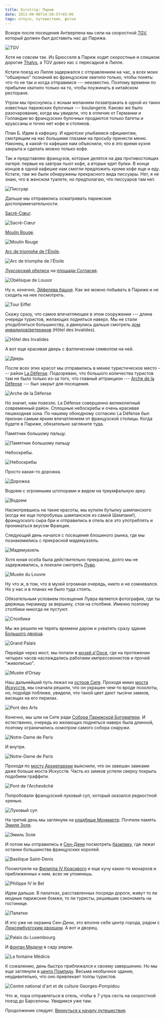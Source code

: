 ```yaml
---
title: Eurotrip: Париж
date: 2013-09-06T14:58:57+03:00
tags: отпуск, путешествие, фотки
---
```


Вскоре после посещения Антверпена мы сели на скоростной [TGV](http://ru.wikipedia.org/wiki/TGV), который должен был доставить нас до Парижа. 

![TGV](http://a51056ce8d9b948fb69e-8de36eb37b2366f5a76a776c3dee0b32.r42.cf1.rackcdn.com/paris_tgv.jpg "TGV")

Хотя не совсем так. Из Брюсселя в Париж ходят скоростные и слишком дорогие [Thalys](http://ru.wikipedia.org/wiki/Thalys), а TGV довез нас с пересадкой в Лилле. 

Кстати поезд из Лилля задержался с отправлением на час, а всех моих "обширных" познаний во французском хватило только, чтобы понять: что-то не так и когда отправимся&nbsp;--- неизвестно. Поэтому времени по прибытии хватило только на то, чтобы поужинать в китайском ресторане. 

Утром мы проснулись с ясным желанием позавтракать в одной из таких известных парижских булочных&nbsp;--- boulangerie. Каково же было разочарование, когда мы увидели, что в отличие от Германии и Голландии во французских булочных продаются только багеты и круассаны и точно нет кофе и столиков. 

План Б. Идем в кафешку. И идиотски улыбаемся официантам, смотрящим на нас большими глазами на просьбу принести меню. Наконец, в какой-то кафешке нам объяснили, что в это время кухня закрыта и сделать можно только кофе. 

Так и представляю французов, которые делятся на два противостоящих лагеря: первые на завтрак пьют кофе, а вторые едят булки. В конце концов в одной кафешке нам смогли предложить кроме кофе еще и еду. Кстати, там же были обнаружены прекрасного вида писсуары. Нет, я не знаю, что в женском туалете, но предполагаю, что писсуаров там нет. 

![](http://a51056ce8d9b948fb69e-8de36eb37b2366f5a76a776c3dee0b32.r42.cf1.rackcdn.com/paris_urinals.jpg "Писсуар")

Дальше мы отправились осматривать парижские достопримечательности. 

[Sacré-Cœur](http://ru.wikipedia.org/wiki/%D0%91%D0%B0%D0%B7%D0%B8%D0%BB%D0%B8%D0%BA%D0%B0_%D0%A1%D0%B0%D0%BA%D1%80%D0%B5-%D0%9A%D1%91%D1%80). 

![](http://a51056ce8d9b948fb69e-8de36eb37b2366f5a76a776c3dee0b32.r42.cf1.rackcdn.com/paris_sacre-coeur.jpg "Sacré-Cœur")

[Moulin Rouge](http://ru.wikipedia.org/wiki/%D0%9C%D1%83%D0%BB%D0%B5%D0%BD_%D0%A0%D1%83%D0%B6). 

![](http://a51056ce8d9b948fb69e-8de36eb37b2366f5a76a776c3dee0b32.r42.cf1.rackcdn.com/paris_moulin_rouge.jpg "Moulin Rouge")

[Arc de triomphe de l'Étoile](http://ru.wikipedia.org/wiki/%D0%A2%D1%80%D0%B8%D1%83%D0%BC%D1%84%D0%B0%D0%BB%D1%8C%D0%BD%D0%B0%D1%8F_%D0%B0%D1%80%D0%BA%D0%B0_(%D0%9F%D0%B0%D1%80%D0%B8%D0%B6)). 

![](http://a51056ce8d9b948fb69e-8de36eb37b2366f5a76a776c3dee0b32.r42.cf1.rackcdn.com/paris_arc_de_triomphe.jpg "Arc de triomphe de l'Étoile")

[Луксорский обелиск](http://ru.wikipedia.org/wiki/%D0%9B%D1%83%D0%BA%D1%81%D0%BE%D1%80%D1%81%D0%BA%D0%B8%D0%B9_%D0%BE%D0%B1%D0%B5%D0%BB%D0%B8%D1%81%D0%BA_(%D0%9F%D0%B0%D1%80%D0%B8%D0%B6)) на [площади Согласия](http://ru.wikipedia.org/wiki/%D0%9F%D0%BB%D0%BE%D1%89%D0%B0%D0%B4%D1%8C_%D0%A1%D0%BE%D0%B3%D0%BB%D0%B0%D1%81%D0%B8%D1%8F). 

![](http://a51056ce8d9b948fb69e-8de36eb37b2366f5a76a776c3dee0b32.r42.cf1.rackcdn.com/paris_obelisque_de_louxor.jpg "Obélisque de Louxor")

Ну и, конечно, [Эйфелева башня](http://ru.wikipedia.org/wiki/%D0%AD%D0%B9%D1%84%D0%B5%D0%BB%D0%B5%D0%B2%D0%B0_%D0%B1%D0%B0%D1%88%D0%BD%D1%8F). Как же можно побывать в Париже и не сходить на нее посмотреть. 

![](http://a51056ce8d9b948fb69e-8de36eb37b2366f5a76a776c3dee0b32.r42.cf1.rackcdn.com/paris_tour_eiffel.jpg "Tour Eiffel")

Скажу сразу, что самое впечатляющее в этом сооружении&nbsp;--- длина очереди туристов, желающих подняться наверх. Мы не стали уподобляться большинству, а двинулись дальше смотреть [дом инвалидов/ветеранов](http://ru.wikipedia.org/wiki/%D0%94%D0%BE%D0%BC_%D0%B8%D0%BD%D0%B2%D0%B0%D0%BB%D0%B8%D0%B4%D0%BE%D0%B2) (Hôtel des Invalides). 

![](http://a51056ce8d9b948fb69e-8de36eb37b2366f5a76a776c3dee0b32.r42.cf1.rackcdn.com/paris_hotel_des_invalides.jpg "Hôtel des Invalides")

А вот еще красивая дверь с фаллическим символом на ней. 

![](http://a51056ce8d9b948fb69e-8de36eb37b2366f5a76a776c3dee0b32.r42.cf1.rackcdn.com/paris_door.jpg "Дверь")

После всех этих красот мы отправились в менее туристическое место&nbsp;--- район [La Défense](http://ru.m.wikipedia.org/wiki/%D0%94%D0%B5%D1%84%D0%B0%D0%BD%D1%81). Подозреваю, что большого количества туристов там не было только из-за того, что главный аттракцион&nbsp;--- [Arche de la Défense](http://ru.wikipedia.org/wiki/%D0%91%D0%BE%D0%BB%D1%8C%D1%88%D0%B0%D1%8F_%D0%B0%D1%80%D0%BA%D0%B0_%D0%94%D0%B5%D1%84%D0%B0%D0%BD%D1%81)&nbsp;--- был закрыт для посещения. 

![](http://a51056ce8d9b948fb69e-8de36eb37b2366f5a76a776c3dee0b32.r42.cf1.rackcdn.com/paris_arche_de_la_defense.jpg "Arche de la Défense")

Но значит, нам повезло. La Défense совершенно великолепный современный район. Сплошные небоскребы и очень красивая пешеходная зона. По нашему обоюдному согласию La Défense был признан самым ярким впечатлением от французской столицы. Когда будете в Париже, обязательно загляните туда.

Памятник большому пальцу. 

![](http://a51056ce8d9b948fb69e-8de36eb37b2366f5a76a776c3dee0b32.r42.cf1.rackcdn.com/paris_thumb.jpg "Памятник большому пальцу")

Небоскребы. 

![](http://a51056ce8d9b948fb69e-8de36eb37b2366f5a76a776c3dee0b32.r42.cf1.rackcdn.com/paris_skyscrapers.jpg "Небоскребы")

Просто какая-то дорожка. 

![](http://a51056ce8d9b948fb69e-8de36eb37b2366f5a76a776c3dee0b32.r42.cf1.rackcdn.com/paris_walkway.jpg "Дорожка")

Водоем с огромными штопорами и видом на триумфальную арку. 

![](http://a51056ce8d9b948fb69e-8de36eb37b2366f5a76a776c3dee0b32.r42.cf1.rackcdn.com/paris_corkscrews.jpg "Водоем")

Насмотревшись на такие красоты, мы купили бутылку шампанского (когда же еще попробуешь шампанское из самой Шампани!), французского сыра бри и отправились в отель все это употреблять и проникаться вкусом Франции. 

Следующий день начался с посещения блошиного рынка, где мы познакомились с прекрасной мадемуазель. 

![](http://a51056ce8d9b948fb69e-8de36eb37b2366f5a76a776c3dee0b32.r42.cf1.rackcdn.com/paris_mademoiselle.jpg "Мадемуазель")

Хотя юная особа была действительно прекрасна, долго мы не задерживались, а поехали смотреть [Лувр](http://ru.wikipedia.org/wiki/%D0%9B%D1%83%D0%B2%D1%80). 

![](http://a51056ce8d9b948fb69e-8de36eb37b2366f5a76a776c3dee0b32.r42.cf1.rackcdn.com/paris_louvre.jpg "Musée du Louvre")

Ну что ж, в том, что в музей огромная очередь, никто и не сомневался. Но у нас и в планах не было туда стоять. 

Обязательным условием посещения Лувра является фотография, где ты держишь пирамиду за вершину, стоя на столбике. Именно поэтому столбики никогда не пустуют. 

![](http://a51056ce8d9b948fb69e-8de36eb37b2366f5a76a776c3dee0b32.r42.cf1.rackcdn.com/paris_pyramids.jpg "Столбики")

Мы же решили не терять времени даром и ухватить сразу здание [Большого дворца](http://ru.wikipedia.org/wiki/%D0%91%D0%BE%D0%BB%D1%8C%D1%88%D0%BE%D0%B9_%D0%B4%D0%B2%D0%BE%D1%80%D0%B5%D1%86_(%D0%9F%D0%B0%D1%80%D0%B8%D0%B6)).

![](http://a51056ce8d9b948fb69e-8de36eb37b2366f5a76a776c3dee0b32.r42.cf1.rackcdn.com/paris_grand_palais.jpg "Grand Palais")

Перейдя через мост, мы попали в [музей д'Орсе](http://ru.wikipedia.org/wiki/%D0%9C%D1%83%D0%B7%D0%B5%D0%B9_%D0%9E%D1%80%D1%81%D0%B5), где на протяжении четырех часов наслаждались работами импрессионистов и прочей "живопи́сью". 

![](http://a51056ce8d9b948fb69e-8de36eb37b2366f5a76a776c3dee0b32.r42.cf1.rackcdn.com/paris_musee_d_orsay.jpg "Musée d’Orsay")

Наш дальнейший путь лежал на [остров Сите](http://ru.wikipedia.org/wiki/%D0%9E%D1%81%D1%82%D1%80%D0%BE%D0%B2_%D0%A1%D0%B8%D1%82%D0%B5). Проходя мимо [моста Искусств](http://ru.wikipedia.org/wiki/%D0%9C%D0%BE%D1%81%D1%82_%D0%98%D1%81%D0%BA%D1%83%D1%81%D1%81%D1%82%D0%B2), мы сначала решили, что он украшен чем-то вроде позолоты, но, подойдя поближе, увидели, что такой цвет дают тысячи замков, висящих на его перилах. 

![](http://a51056ce8d9b948fb69e-8de36eb37b2366f5a76a776c3dee0b32.r42.cf1.rackcdn.com/paris_pont_des_arts.jpg "Pont des Arts")

Конечно, мы шли на Сите ради [Собора Парижской Богоматери](http://ru.wikipedia.org/wiki/%D0%A1%D0%BE%D0%B1%D0%BE%D1%80_%D0%9F%D0%B0%D1%80%D0%B8%D0%B6%D1%81%D0%BA%D0%BE%D0%B9_%D0%91%D0%BE%D0%B3%D0%BE%D0%BC%D0%B0%D1%82%D0%B5%D1%80%D0%B8). И естественно, очередь из желающих подняться наверх была длинной, поэтому ограничились осмотром самого собора снаружи. 

![](http://a51056ce8d9b948fb69e-8de36eb37b2366f5a76a776c3dee0b32.r42.cf1.rackcdn.com/paris_notre-dame.jpg "Notre-Dame de Paris")

И внутри. 

![](http://a51056ce8d9b948fb69e-8de36eb37b2366f5a76a776c3dee0b32.r42.cf1.rackcdn.com/paris_notre-dame_inside.jpg "Notre-Dame de Paris")

Проходя по [мосту Архиепархии](http://ru.wikipedia.org/wiki/%D0%9C%D0%BE%D1%81%D1%82_%D0%90%D1%80%D1%85%D0%B8%D0%B5%D0%BF%D0%B0%D1%80%D1%85%D0%B8%D0%B8) выяснили, что он завешан замками даже больше моста Искусств. Часть из замков успели сверху покрыть подобием граффити. 

![](http://a51056ce8d9b948fb69e-8de36eb37b2366f5a76a776c3dee0b32.r42.cf1.rackcdn.com/paris_pont_de_l_archeveche.jpg "Pont de l'Archevêché")

Попробовали французский луковый суп, который оказался редкостной хренью. 

![](http://a51056ce8d9b948fb69e-8de36eb37b2366f5a76a776c3dee0b32.r42.cf1.rackcdn.com/paris_onion_soup.jpg "Луковый суп")

На третий день мы заглянули на [кладбище Монмартр](http://ru.wikipedia.org/wiki/%D0%9A%D0%BB%D0%B0%D0%B4%D0%B1%D0%B8%D1%89%D0%B5_%D0%9C%D0%BE%D0%BD%D0%BC%D0%B0%D1%80%D1%82%D1%80). Почтили память [Эмиля Золя](http://ru.wikipedia.org/wiki/%D0%97%D0%BE%D0%BB%D1%8F,_%D0%AD%D0%BC%D0%B8%D0%BB%D1%8C). 

![](http://a51056ce8d9b948fb69e-8de36eb37b2366f5a76a776c3dee0b32.r42.cf1.rackcdn.com/paris_emil_zola.jpg "Эмиль Золя")

И потом мы отправились в [Сен-Дени](http://ru.wikipedia.org/wiki/%D0%A1%D0%B5%D0%BD-%D0%94%D0%B5%D0%BD%D0%B8) посмотреть [базилику](http://ru.wikipedia.org/wiki/%D0%90%D0%B1%D0%B1%D0%B0%D1%82%D1%81%D1%82%D0%B2%D0%BE_%D0%A1%D0%B5%D0%BD-%D0%94%D0%B5%D0%BD%D0%B8), где лежат останки большинства французских королей. 

![](http://a51056ce8d9b948fb69e-8de36eb37b2366f5a76a776c3dee0b32.r42.cf1.rackcdn.com/paris_saint-denis.jpg "Basilique Saint-Denis")

Посмотрели на [Филиппа IV Красивого](http://ru.wikipedia.org/wiki/%D0%A4%D0%B8%D0%BB%D0%B8%D0%BF%D0%BF_IV_(%D0%BA%D0%BE%D1%80%D0%BE%D0%BB%D1%8C_%D0%A4%D1%80%D0%B0%D0%BD%D1%86%D0%B8%D0%B8)) и еще кучу каких-то монархов и приближенных к ним, всех не упомнишь.

![](http://a51056ce8d9b948fb69e-8de36eb37b2366f5a76a776c3dee0b32.r42.cf1.rackcdn.com/paris_philippe_iv.jpg "Philippe IV le Bel")

Идем дальше. В палатках, расставленных посреди дороги, живут то ли модные парижские бомжи, то ли туристы, решившие сэкономить на гостинице. 

![](http://a51056ce8d9b948fb69e-8de36eb37b2366f5a76a776c3dee0b32.r42.cf1.rackcdn.com/paris_tents.jpg "Палатки")

И это уже не окраина Сен-Дени, это вполне себе центр города, рядом с [Люксембургским дворцом](http://ru.wikipedia.org/wiki/%D0%9B%D1%8E%D0%BA%D1%81%D0%B5%D0%BC%D0%B1%D1%83%D1%80%D0%B3%D1%81%D0%BA%D0%B8%D0%B9_%D0%B4%D0%B2%D0%BE%D1%80%D0%B5%D1%86). А вот и дворец. 

![](http://a51056ce8d9b948fb69e-8de36eb37b2366f5a76a776c3dee0b32.r42.cf1.rackcdn.com/paris_palais_de_luxembourg.jpg "Palais du Luxembourg")

И [фонтан Медичи](http://en.wikipedia.org/wiki/Medici_Fountain) в саду рядом. 

![](http://a51056ce8d9b948fb69e-8de36eb37b2366f5a76a776c3dee0b32.r42.cf1.rackcdn.com/paris_la_fontaine_medicis.jpg "La fontaine Médicis")

К сожалению, день быстро приближался к своему завершению. Но мы еще заглянули в [центр Помпиду](http://ru.wikipedia.org/wiki/%D0%A6%D0%B5%D0%BD%D1%82%D1%80_%D0%9F%D0%BE%D0%BC%D0%BF%D0%B8%D0%B4%D1%83). Весьма необычное здание, неудивительно, что оно привлекает толпы туристов. 

![](http://a51056ce8d9b948fb69e-8de36eb37b2366f5a76a776c3dee0b32.r42.cf1.rackcdn.com/paris_pompidou.jpg "Centre national d'art et de culture Georges-Pompidou")

Что ж, пора отправляться в отель, чтобы в 7 утра сесть на скоростной поезд до Барселоны. Увидимся уже там. 

Продолжение следует. [Вернуться к началу путешествия](/post/eurotrip-warsaw).